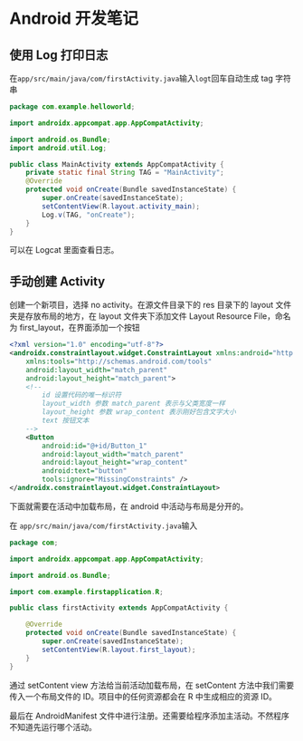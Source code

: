 # Android 开发笔记

## 使用 Log 打印日志

在`app/src/main/java/com/firstActivity.java`输入`logt`回车自动生成 tag 字符串

```java
package com.example.helloworld;

import androidx.appcompat.app.AppCompatActivity;

import android.os.Bundle;
import android.util.Log;

public class MainActivity extends AppCompatActivity {
    private static final String TAG = "MainActivity";
    @Override
    protected void onCreate(Bundle savedInstanceState) {
        super.onCreate(savedInstanceState);
        setContentView(R.layout.activity_main);
        Log.v(TAG, "onCreate");
    }
}
```

可以在 Logcat 里面查看日志。

## 手动创建 Activity

创建一个新项目，选择 no activity。在源文件目录下的 res 目录下的 layout 文件夹是存放布局的地方，在 layout 文件夹下添加文件 Layout Resource File，命名为 first_layout，在界面添加一个按钮

```xml
<?xml version="1.0" encoding="utf-8"?>
<androidx.constraintlayout.widget.ConstraintLayout xmlns:android="http://schemas.android.com/apk/res/android"
    xmlns:tools="http://schemas.android.com/tools"
    android:layout_width="match_parent"
    android:layout_height="match_parent">
    <!--    
        id 设置代码的唯一标识符 
        layout_width 参数 match_parent 表示与父类宽度一样
        layout_height 参数 wrap_content 表示刚好包含文字大小
        text 按钮文本
    -->
    <Button
        android:id="@+id/Button_1"
        android:layout_width="match_parent"
        android:layout_height="wrap_content"
        android:text="button"
        tools:ignore="MissingConstraints" />
</androidx.constraintlayout.widget.ConstraintLayout>
```

下面就需要在活动中加载布局，在 android 中活动与布局是分开的。

在 `app/src/main/java/com/firstActivity.java`输入

```java
package com;

import androidx.appcompat.app.AppCompatActivity;

import android.os.Bundle;

import com.example.firstapplication.R;

public class firstActivity extends AppCompatActivity {

    @Override
    protected void onCreate(Bundle savedInstanceState) {
        super.onCreate(savedInstanceState);
        setContentView(R.layout.first_layout);
    }
}
```

通过 setContent view 方法给当前活动加载布局，在 setContent 方法中我们需要传入一个布局文件的 ID。项目中的任何资源都会在 R 中生成相应的资源 ID。

最后在 AndroidManifest 文件中进行注册。还需要给程序添加主活动。不然程序不知道先运行哪个活动。